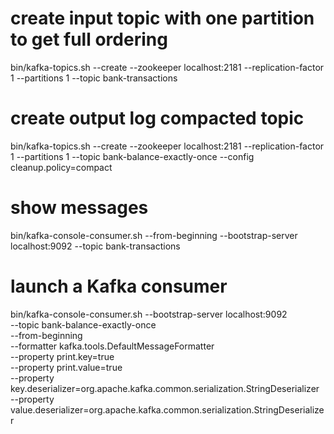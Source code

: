 # create input topic with one partition to get full ordering
bin/kafka-topics.sh --create --zookeeper localhost:2181 --replication-factor 1 --partitions 1 --topic bank-transactions

# create output log compacted topic
bin/kafka-topics.sh --create --zookeeper localhost:2181 --replication-factor 1 --partitions 1 --topic bank-balance-exactly-once --config cleanup.policy=compact

# show messages
bin/kafka-console-consumer.sh --from-beginning --bootstrap-server localhost:9092 --topic bank-transactions

# launch a Kafka consumer
bin/kafka-console-consumer.sh --bootstrap-server localhost:9092 \
    --topic bank-balance-exactly-once \
    --from-beginning \
    --formatter kafka.tools.DefaultMessageFormatter \
    --property print.key=true \
    --property print.value=true \
    --property key.deserializer=org.apache.kafka.common.serialization.StringDeserializer \
    --property value.deserializer=org.apache.kafka.common.serialization.StringDeserializer